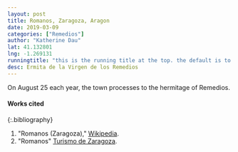 ```yaml
---
layout: post
title: Romanos, Zaragoza, Aragon
date: 2019-03-09
categories: ["Remedios"]
author: "Katherine Dau"
lat: 41.132801
lng: -1.269131
runningtitle: "this is the running title at the top. the default is to display the site title, so to activate the running title you will need to uncomment in the post.html layout"
desc: Ermita de la Virgen de los Remedios
---
```

On August 25 each year, the town processes to the hermitage of Remedios.

#### Works cited

{:.bibliography}
1. "Romanos (Zaragoza)," [Wikipedia](https://es.wikipedia.org/wiki/Romanos_(Zaragoza)).
2. "Romanos" [Turismo de Zaragoza](https://www.turismodezaragoza.es/provincia/pueblos/romanos.html).
